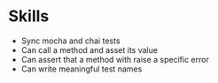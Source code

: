# Skills

- Sync mocha and chai tests
- Can call a method and asset its value
- Can assert that a method with raise a specific error
- Can write meaningful test names
